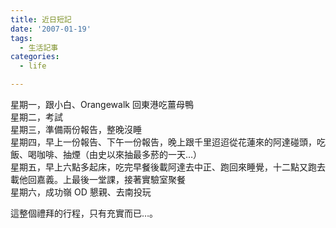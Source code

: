 ```yaml
---
title: 近日短記
date: '2007-01-19'
tags:
  - 生活記事
categories:
  - life

---
```

星期一，跟小白、Orangewalk 回東港吃薑母鴨  
星期二，考試  
星期三，準備兩份報告，整晚沒睡  
星期四，早上一份報告、下午一份報告，晚上跟千里迢迢從花蓮來的阿達碰頭，吃飯、喝咖啡、抽煙（由史以來抽最多菸的一天…）  
星期五，早上六點多起床，吃完早餐後載阿達去中正、跑回來睡覺，十二點又跑去載他回嘉義。上最後一堂課，接著實驗室聚餐  
星期六，成功嶺 OD 懇親、去南投玩  
  
這整個禮拜的行程，只有充實而已…。